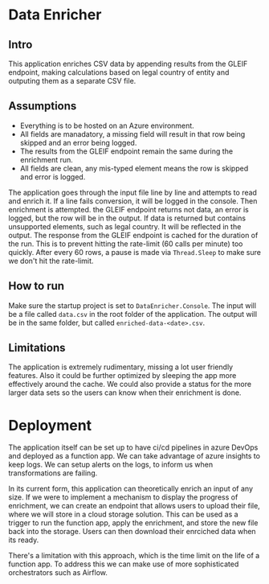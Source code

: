 # Data Enricher
## Intro
This application enriches CSV data by appending results from the GLEIF endpoint, making calculations based on legal country of entity and outputing them as a separate CSV file.

## Assumptions
- Everything is to be hosted on an Azure environment.
- All fields are manadatory, a missing field will result in that row being skipped and an error being logged.
- The results from the GLEIF endpoint remain the same during the enrichment run.
- All fields are clean, any mis-typed element means the row is skipped and error is logged.

The application goes through the input file line by line and attempts to read and enrich it. If a line fails conversion, it will be logged in the console. Then enrichment is attempted. the GLEIF endpoint returns not data, an error is logged, but the row will be in the output. If data is returned but contains unsupported elements, such as legal country. It will be reflected in the output.
The response from the GLEIF endpoint is cached for the duration of the run. This is to prevent hitting the rate-limit (60 calls per minute) too quickly. After every 60 rows, a pause is made via `Thread.Sleep` to make sure we don't hit the rate-limit.

## How to run
Make sure the startup project is set to `DataEnricher.Console`. The input will be a file called `data.csv` in the root folder of the application. The output will be in the same folder, but called `enriched-data-<date>.csv`.

## Limitations
The application is extremely rudimentary, missing a lot user friendly features. Also it could be further optimized by sleeping the app more effectively around the cache. We could also provide a status for the more larger data sets so the users can know when their enrichment is done.

# Deployment
The application itself can be set up to have ci/cd pipelines in azure DevOps and deployed as a function app. We can take advantage of azure insights to keep logs. We can setup alerts on the logs, to inform us when transformations are failing.

In its current form, this application can theoretically enrich an input of any size. If we were to implement a mechanism to display the progress of enrichment, we can create an endpoint that allows users to upload their file, where we will store in a cloud storage solution. This can be used as a trigger to run the function app, apply the enrichment, and store the new file back into the storage. Users can then download their enrciched data when its ready.

There's a limitation with this approach, which is the time limit on the life of a function app. To address this we can make use of more sophisticated orchestrators such as Airflow.